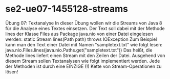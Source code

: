 # se2-ue07-1455128-streams

Übung 07: Textanalyse
In dieser Übung wollen wir die Streams von Java 8 für die Analyse eines Textes einsetzen. Der Text soll dabei mit der Methode lines der Klasse Files aus Package java.nio von einer Datei eingelesen werden:
static Stream<String> lines(Path path) throws IOException
Zum Beispiel kann man den Text einer Datei mit Namen "sampletext.txt" wie folgt lesen:
java.nio.Files.lines(java.nio.Paths.get("sampletext.txt"))
Das heißt, die Methode lines liefert einen Stream<String> mit den Zeilen der Datei.
Ausgehend von diesem Stream sollen Textanalysen wie folgt implementiert werden. Jede der Methoden ist durch eine EINZIGE (!) Kette von Stream-Operationen zu lösen!
